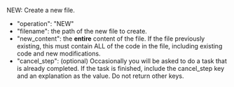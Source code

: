 NEW: Create a new file.
   - "operation": "NEW"
   - "filename": the path of the new file to create.
   - "new_content": the **entire** content of the file. If the file previously existing, this must contain ALL of the code in the file, including existing code and new modifications.
   - "cancel_step": (optional) Occasionally you will be asked to do a task that is already completed. If the task is finished, include the cancel_step key and an explanation as the value. Do not return other keys.